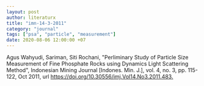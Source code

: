 ```yaml
---
layout: post
author: literaturx
title: "imn-14-3-2011"
category: "journal"
tags: ["psa", "particle", "measurement"]
date: 2020-08-06 12:00:00 +07
---
```


Agus Wahyudi, Sariman, Siti Rochani, "Perliminary Study of Particle Size Measurement of Fine Phosphate Rocks using Dynamics Light Scattering Method", Indonesian Mining Journal [Indones. Min. J.], vol. 4, no. 3, pp. 115-122, Oct 2011, url <https://doi.org/10.30556/imj.Vol14.No3.2011.483>[.](https://drive.google.com/file/d/1Z_mUMSxGg273rQPbd-nQpTvBa6lJ-q71/view?usp=sharing)
